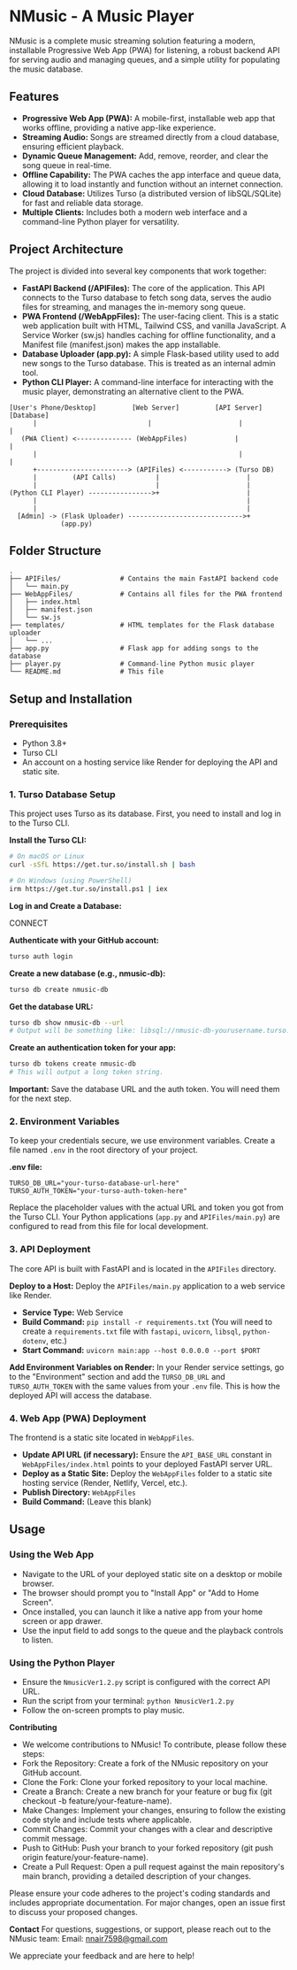 # NMusic - A Music Player

NMusic is a complete music streaming solution featuring a modern, installable Progressive Web App (PWA) for listening, a robust backend API for serving audio and managing queues, and a simple utility for populating the music database.

## Features

- **Progressive Web App (PWA):** A mobile-first, installable web app that works offline, providing a native app-like experience.
- **Streaming Audio:** Songs are streamed directly from a cloud database, ensuring efficient playback.
- **Dynamic Queue Management:** Add, remove, reorder, and clear the song queue in real-time.
- **Offline Capability:** The PWA caches the app interface and queue data, allowing it to load instantly and function without an internet connection.
- **Cloud Database:** Utilizes Turso (a distributed version of libSQL/SQLite) for fast and reliable data storage.
- **Multiple Clients:** Includes both a modern web interface and a command-line Python player for versatility.

## Project Architecture

The project is divided into several key components that work together:

- **FastAPI Backend (/APIFiles):** The core of the application. This API connects to the Turso database to fetch song data, serves the audio files for streaming, and manages the in-memory song queue.
- **PWA Frontend (/WebAppFiles):** The user-facing client. This is a static web application built with HTML, Tailwind CSS, and vanilla JavaScript. A Service Worker (sw.js) handles caching for offline functionality, and a Manifest file (manifest.json) makes the app installable.
- **Database Uploader (app.py):** A simple Flask-based utility used to add new songs to the Turso database. This is treated as an internal admin tool.
- **Python CLI Player:** A command-line interface for interacting with the music player, demonstrating an alternative client to the PWA.

```
[User's Phone/Desktop]         [Web Server]         [API Server]           [Database]
      |                            |                      |                      |
   (PWA Client) <-------------- (WebAppFiles)            |                      |
      |                                                   |                      |
      +-----------------------> (APIFiles) <-----------> (Turso DB)
      |         (API Calls)          |                      |
      |                              |                      |
(Python CLI Player) ---------------->+                      |
      |                                                     |
      |                                                     |
  [Admin] -> (Flask Uploader) ----------------------------->+
             (app.py)
```

## Folder Structure

```
.
├── APIFiles/               # Contains the main FastAPI backend code
│   └── main.py
├── WebAppFiles/            # Contains all files for the PWA frontend
│   ├── index.html
│   ├── manifest.json
│   └── sw.js
├── templates/              # HTML templates for the Flask database uploader
│   └── ...
├── app.py                  # Flask app for adding songs to the database
├── player.py               # Command-line Python music player
└── README.md               # This file
```

## Setup and Installation

### Prerequisites

- Python 3.8+
- Turso CLI
- An account on a hosting service like Render for deploying the API and static site.

### 1. Turso Database Setup

This project uses Turso as its database. First, you need to install and log in to the Turso CLI.

**Install the Turso CLI:**

```bash
# On macOS or Linux
curl -sSfL https://get.tur.so/install.sh | bash

# On Windows (using PowerShell)
irm https://get.tur.so/install.ps1 | iex
```

**Log in and Create a Database:**

CONNECT

**Authenticate with your GitHub account:**

```bash
turso auth login
```

**Create a new database (e.g., nmusic-db):**

```bash
turso db create nmusic-db
```

**Get the database URL:**

```bash
turso db show nmusic-db --url
# Output will be something like: libsql://nmusic-db-yourusername.turso.io
```

**Create an authentication token for your app:**

```bash
turso db tokens create nmusic-db
# This will output a long token string.
```

**Important:** Save the database URL and the auth token. You will need them for the next step.

### 2. Environment Variables

To keep your credentials secure, we use environment variables. Create a file named `.env` in the root directory of your project.

**.env file:**

```
TURSO_DB_URL="your-turso-database-url-here"
TURSO_AUTH_TOKEN="your-turso-auth-token-here"
```

Replace the placeholder values with the actual URL and token you got from the Turso CLI. Your Python applications (`app.py` and `APIFiles/main.py`) are configured to read from this file for local development.

### 3. API Deployment

The core API is built with FastAPI and is located in the `APIFiles` directory.

**Deploy to a Host:** Deploy the `APIFiles/main.py` application to a web service like Render.

- **Service Type:** Web Service
- **Build Command:** `pip install -r requirements.txt` (You will need to create a `requirements.txt` file with `fastapi`, `uvicorn`, `libsql`, `python-dotenv`, etc.)
- **Start Command:** `uvicorn main:app --host 0.0.0.0 --port $PORT`

**Add Environment Variables on Render:** In your Render service settings, go to the "Environment" section and add the `TURSO_DB_URL` and `TURSO_AUTH_TOKEN` with the same values from your `.env` file. This is how the deployed API will access the database.

### 4. Web App (PWA) Deployment

The frontend is a static site located in `WebAppFiles`.

- **Update API URL (if necessary):** Ensure the `API_BASE_URL` constant in `WebAppFiles/index.html` points to your deployed FastAPI server URL.
- **Deploy as a Static Site:** Deploy the `WebAppFiles` folder to a static site hosting service (Render, Netlify, Vercel, etc.).
- **Publish Directory:** `WebAppFiles`
- **Build Command:** (Leave this blank)

## Usage

### Using the Web App

- Navigate to the URL of your deployed static site on a desktop or mobile browser.
- The browser should prompt you to "Install App" or "Add to Home Screen".
- Once installed, you can launch it like a native app from your home screen or app drawer.
- Use the input field to add songs to the queue and the playback controls to listen.

### Using the Python Player

- Ensure the `NmusicVer1.2.py` script is configured with the correct API URL.
- Run the script from your terminal: `python NmusicVer1.2.py`
- Follow the on-screen prompts to play music.

 **Contributing**
 - We welcome contributions to NMusic! To contribute, please follow these steps:
 - Fork the Repository: Create a fork of the NMusic repository on your GitHub account.
 - Clone the Fork: Clone your forked repository to your local machine.
 - Create a Branch: Create a new branch for your feature or bug fix (git checkout -b feature/your-feature-name).
 - Make Changes: Implement your changes, ensuring to follow the existing code style and include tests where applicable.
 - Commit Changes: Commit your changes with a clear and descriptive commit message.
 - Push to GitHub: Push your branch to your forked repository (git push origin feature/your-feature-name).
 - Create a Pull Request: Open a pull request against the main repository's main branch, providing a detailed description of your changes.

Please ensure your code adheres to the project's coding standards and includes appropriate documentation. For major changes, open an issue first to discuss your proposed changes.

**Contact**
For questions, suggestions, or support, please reach out to the NMusic team:
Email: nnair7598@gmail.com

We appreciate your feedback and are here to help!
